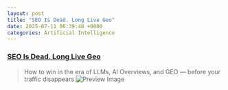 ```yaml
---
layout: post
title: "SEO Is Dead. Long Live Geo"
date: 2025-07-11 06:39:48 +0000
categories: Artificial Intelligence
---
```


### [SEO Is Dead. Long Live Geo](https://substack.gauravvohra.com/p/search-is-dead-long-live-llms-winning-in-the-era-of-llms-ai-overviews-and-geo)

> How to win in the era of LLMs, AI Overviews, and GEO — before your traffic disappears
![Preview Image](https://substackcdn.com/image/fetch/$s_!qFGZ!,w_1200,h_600,c_fill,f_jpg,q_auto:good,fl_progressive:steep,g_auto/https%3A%2F%2Fsubstack-post-media.s3.amazonaws.com%2Fpublic%2Fimages%2F44e6a250-03a5-4db2-9782-015f4bdeebdf_1280x1286.png)

